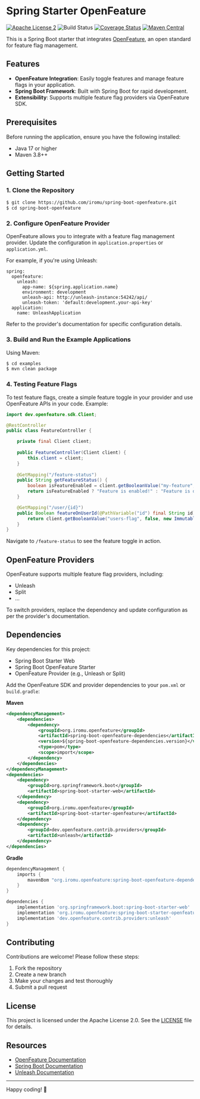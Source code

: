 # Spring Starter OpenFeature
[![Apache License 2](https://img.shields.io/badge/license-ASF2-blue.svg)](https://www.apache.org/licenses/LICENSE-2.0.txt)
![Build Status](https://github.com/iromu/spring-boot-openfeature/actions/workflows/snapshots.yml/badge.svg?branch=main)
[![Coverage Status](https://coveralls.io/repos/github/iromu/spring-boot-openfeature/badge.svg?branch=main)](https://coveralls.io/github/iromu/spring-boot-openfeature?branch=main)
[![Maven Central](https://img.shields.io/maven-central/v/org.iromu.openfeature/spring-boot-openfeature)](https://mvnrepository.com/artifact/org.iromu.openfeature/spring-boot-openfeature)

This is a Spring Boot starter that integrates [OpenFeature](https://openfeature.dev/), an open standard for feature flag management.

## Features

- **OpenFeature Integration**: Easily toggle features and manage feature flags in your application.
- **Spring Boot Framework**: Built with Spring Boot for rapid development.
- **Extensibility**: Supports multiple feature flag providers via OpenFeature SDK.

## Prerequisites

Before running the application, ensure you have the following installed:

- Java 17 or higher
- Maven 3.8++

## Getting Started

### 1. Clone the Repository

```bash
$ git clone https://github.com/iromu/spring-boot-openfeature.git
$ cd spring-boot-openfeature
```

### 2. Configure OpenFeature Provider

OpenFeature allows you to integrate with a feature flag management provider. Update the configuration in `application.properties` or `application.yml`.

For example, if you're using Unleash:

```properties
spring:
  openfeature:
    unleash:
      app-name: ${spring.application.name}
      environment: development
      unleash-api: http://unleash-instance:54242/api/
      unleash-token: 'default:development.your-api-key'
  application:
    name: UnleashApplication
```

Refer to the provider's documentation for specific configuration details.

### 3. Build and Run the Example Applications

Using Maven:

```bash
$ cd examples
$ mvn clean package
```


### 4. Testing Feature Flags

To test feature flags, create a simple feature toggle in your provider and use OpenFeature APIs in your code. Example:

```java
import dev.openfeature.sdk.Client;

@RestController
public class FeatureController {

    private final Client client;
    
    public FeatureController(Client client) {
        this.client = client;
    }
    
    @GetMapping("/feature-status")
    public String getFeatureStatus() {
        boolean isFeatureEnabled = client.getBooleanValue("my-feature", false);
        return isFeatureEnabled ? "Feature is enabled!" : "Feature is disabled.";
    }

    @GetMapping("/user/{id}")
    public Boolean featureOnUserId(@PathVariable("id") final String id) {
        return client.getBooleanValue("users-flag", false, new ImmutableContext(Map.of("userId", new Value(id))));
    }
}
```

Navigate to `/feature-status` to see the feature toggle in action.


## OpenFeature Providers

OpenFeature supports multiple feature flag providers, including:

- Unleash
- Split
- ...

To switch providers, replace the dependency and update configuration as per the provider's documentation.

## Dependencies

Key dependencies for this project:

- Spring Boot Starter Web
- Spring Boot OpenFeature Starter
- OpenFeature Provider (e.g., Unleash or Split)

Add the OpenFeature SDK and provider dependencies to your `pom.xml` or `build.gradle`:

**Maven**
```xml
<dependencyManagement>
    <dependencies>
        <dependency>
            <groupId>org.iromu.openfeature</groupId>
            <artifactId>spring-boot-openfeature-dependencies</artifactId>
            <version>${spring-boot-openfeature-dependencies.version}</version>
            <type>pom</type>
            <scope>import</scope>
        </dependency>
    </dependencies>
</dependencyManagement>
<dependencies>
    <dependency>
        <groupId>org.springframework.boot</groupId>
        <artifactId>spring-boot-starter-web</artifactId>
    </dependency>
    <dependency>
        <groupId>org.iromu.openfeature</groupId>
        <artifactId>spring-boot-starter-openfeature</artifactId>
    </dependency>
    <dependency>
        <groupId>dev.openfeature.contrib.providers</groupId>
        <artifactId>unleash</artifactId>
    </dependency>
</dependencies>
```

**Gradle**
```groovy
dependencyManagement {
    imports {
        mavenBom "org.iromu.openfeature:spring-boot-openfeature-dependencies:${springBootOpenFeatureDependenciesVersion}"
    }
}

dependencies {
    implementation 'org.springframework.boot:spring-boot-starter-web'
    implementation 'org.iromu.openfeature:spring-boot-starter-openfeature'
    implementation 'dev.openfeature.contrib.providers:unleash'
}
```

## Contributing

Contributions are welcome! Please follow these steps:

1. Fork the repository
2. Create a new branch
3. Make your changes and test thoroughly
4. Submit a pull request

## License

This project is licensed under the Apache License 2.0. See the [LICENSE](LICENSE.txt) file for details.

## Resources

- [OpenFeature Documentation](https://docs.openfeature.dev/)
- [Spring Boot Documentation](https://spring.io/projects/spring-boot)
- [Unleash Documentation](https://docs.getunleash.io/)

---

Happy coding! 🚀
